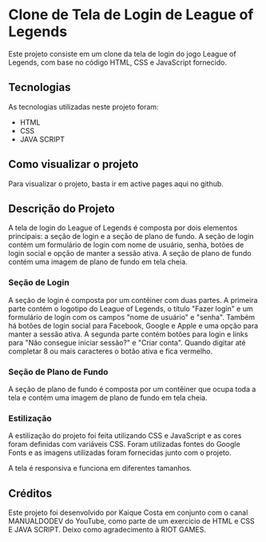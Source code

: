 # Clone de Tela de Login de League of Legends

Este projeto consiste em um clone da tela de login do jogo League of Legends, com base no código HTML, CSS e JavaScript fornecido.

## Tecnologias

As tecnologias utilizadas neste projeto foram:

- HTML
- CSS
- JAVA SCRIPT

## Como visualizar o projeto

Para visualizar o projeto, basta ir em active pages aqui no github.

## Descrição do Projeto

A tela de login do League of Legends é composta por dois elementos principais: a seção de login e a seção de plano de fundo. A seção de login contém um formulário de login com nome de usuário, senha, botões de login social e opção de manter a sessão ativa. A seção de plano de fundo contém uma imagem de plano de fundo em tela cheia.

### Seção de Login

A seção de login é composta por um contêiner com duas partes. A primeira parte contém o logotipo do League of Legends, o título "Fazer login" e um formulário de login com os campos "nome de usuário" e "senha". Também há botões de login social para Facebook, Google e Apple e uma opção para manter a sessão ativa. A segunda parte contém botões para login e links para "Não consegue iniciar sessão?" e "Criar conta". Quando digitar até completar 8 ou mais caracteres o botão ativa e fica vermelho.

### Seção de Plano de Fundo

A seção de plano de fundo é composta por um contêiner que ocupa toda a tela e contém uma imagem de plano de fundo em tela cheia. 

### Estilização

A estilização do projeto foi feita utilizando CSS e JavaScript e as cores foram definidas com variáveis CSS. Foram utilizadas fontes do Google Fonts e as imagens utilizadas foram fornecidas junto com o projeto. 

A tela é responsiva e funciona em diferentes tamanhos. 

## Créditos

Este projeto foi desenvolvido por Kaique Costa em conjunto com o canal MANUALDODEV do YouTube, como parte de um exercício de HTML e CSS E JAVA SCRIPT. Deixo como agradecimento à RIOT GAMES.
